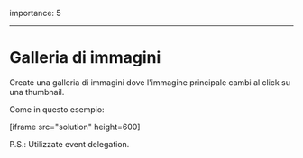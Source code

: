 importance: 5

---

# Galleria di immagini

Create una galleria di immagini dove l'immagine principale cambi al click su una thumbnail.

Come in questo esempio:

[iframe src="solution" height=600]

P.S.: Utilizzate event delegation.
